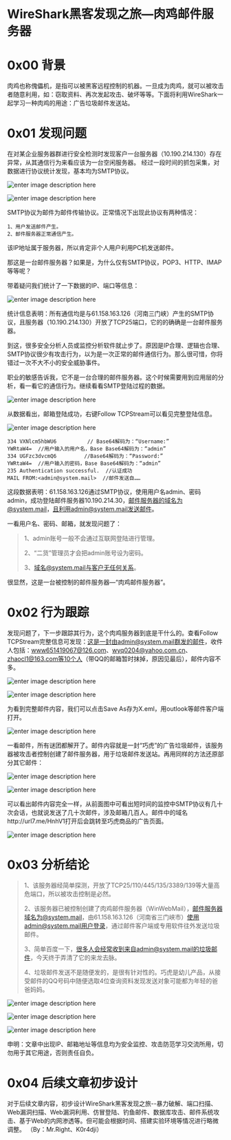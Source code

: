 # WireShark黑客发现之旅—肉鸡邮件服务器

0x00 背景
=====

肉鸡也称傀儡机，是指可以被黑客远程控制的机器。一旦成为肉鸡，就可以被攻击者随意利用，如：窃取资料、再次发起攻击、破坏等等。下面将利用WireShark一起学习一种肉鸡的用途：广告垃圾邮件发送站。

0x01 发现问题
=====

在对某企业服务器群进行安全检测时发现客户一台服务器（10.190.214.130）存在异常，从其通信行为来看应该为一台空闲服务器。 经过一段时间的抓包采集，对数据进行协议统计发现，基本均为SMTP协议。

![enter image description here](http://drops.javaweb.org/uploads/images/6b646e05638647ac47831a0a255965735acac04c.jpg)

![enter image description here](http://drops.javaweb.org/uploads/images/69ce8f0293b58bc73c38759ed23e6b3ff4b4db2b.jpg)

SMTP协议为邮件为邮件传输协议。正常情况下出现此协议有两种情况：

```
1、用户发送邮件产生。
2、邮件服务器正常通信产生。

```

该IP地址属于服务器，所以肯定非个人用户利用PC机发送邮件。

那这是一台邮件服务器？如果是，为什么仅有SMTP协议，POP3、HTTP、IMAP等等呢？

带着疑问我们统计了一下数据的IP、端口等信息：

![enter image description here](http://drops.javaweb.org/uploads/images/bb5ab67b510398d850b8f944903e2aca4f2684f7.jpg)

统计信息表明：所有通信均是与61.158.163.126（河南三门峡）产生的SMTP协议，且服务器（10.190.214.130）开放了TCP25端口，它的的确确是一台邮件服务器。

到这，很多安全分析人员或监控分析软件就止步了。原因是IP合理、逻辑也合理、SMTP协议很少有攻击行为，以为是一次正常的邮件通信行为。那么很可惜，你将错过一次不大不小的安全威胁事件。

职业的敏感告诉我，它不是一台合理的邮件服务器。这个时候需要用到应用层的分析，看一看它的通信行为。继续看看SMTP登陆过程的数据。

![enter image description here](http://drops.javaweb.org/uploads/images/a6938a671fe8c2c93ae41e86ee30c33989371dda.jpg)

从数据看出，邮箱登陆成功，右键Follow TCPStream可以看见完整登陆信息。

![enter image description here](http://drops.javaweb.org/uploads/images/cfb0d9862f8255188a4703501ebacfead6c57ed0.jpg)

```
334 VXNlcm5hbWU6          // Base64解码为：“Username:”
YWRtaW4=  //用户输入的用户名，Base Base64解码为：“admin”
334 UGFzc3dvcmQ6         //Base64解码为：“Password:”
YWRtaW4=  //用户输入的密码，Base Base64解码为：“admin”
235 Authentication successful.  //认证成功
MAIL FROM:<admin@system.mail>  //邮件发送自……

```

这段数据表明：61.158.163.126通过SMTP协议，使用用户名admin、密码admin，成功登陆邮件服务器10.190.214.30，邮件服务器的域名为@system.mail，且利用admin@system.mail发送邮件。

一看用户名、密码、邮箱，就发现问题了：

> 1、admin账号一般不会通过互联网登陆进行管理。
> 
> 2、“二货”管理员才会把admin账号设为密码。
> 
> 3、域名@system.mail与客户无任何关系。

很显然，这是一台被控制的邮件服务器—“肉鸡邮件服务器”。

0x02 行为跟踪
=====

发现问题了，下一步跟踪其行为，这个肉鸡服务器到底是干什么的。查看Follow TCPStream完整信息可发现：这是一封由admin@system.mail群发的邮件，收件人包括：www651419067@126.com、wyq0204@yahoo.com.cn、zhaocl1@163.com等10个人（带QQ的邮箱暂时抹掉，原因见最后），邮件内容不多。

![enter image description here](http://drops.javaweb.org/uploads/images/b4cb64c0346d92ef59ca8a2a2a1e7057a411045e.jpg)

![enter image description here](http://drops.javaweb.org/uploads/images/d1182a3f6e77aa3f9b12e78723e0d3f4c8abdb27.jpg)

为看到完整邮件内容，我们可以点击Save As存为X.eml，用outlook等邮件客户端打开。

![enter image description here](http://drops.javaweb.org/uploads/images/d484829fa9f06826050549e552d6d0bafb9e5409.jpg)

一看邮件，所有谜团都解开了。邮件内容就是一封“巧虎”的广告垃圾邮件，该服务器被攻击者控制创建了邮件服务器，用于垃圾邮件发送站。再用同样的方法还原部分其它邮件：

![enter image description here](http://drops.javaweb.org/uploads/images/38df7a54494fbd65b619d82e1e14acbceabe6c70.jpg)

![enter image description here](http://drops.javaweb.org/uploads/images/24193bc03edb6a3e29fe4955e45b918135155a76.jpg)

可以看出邮件内容完全一样，从前面图中可看出短时间的监控中SMTP协议有几十次会话，也就说发送了几十次邮件，涉及邮箱几百人。邮件中的域名http://url7.me/HnhV1打开后会跳转至巧虎商品的广告页面。

![enter image description here](http://drops.javaweb.org/uploads/images/61fa8fcbefebb21166a4b83d15c987d433b527fe.jpg)

0x03 分析结论
=====

> 1、该服务器经简单探测，开放了TCP25/110/445/135/3389/139等大量高危端口，所以被攻击控制是必然。
> 
> 2、该服务器已被控制创建了肉鸡邮件服务器（WinWebMail），邮件服务器域名为@system.mail，由61.158.163.126（河南省三门峡市）使用admin@system.mail用户登录，通过邮件客户端或专用软件往外发送垃圾邮件。
> 
> 3、简单百度一下，很多人会经常收到来自admin@system.mail的垃圾邮件，今天终于弄清了它的来龙去脉。
> 
> 4、垃圾邮件发送不是随便发的，是很有针对性的。巧虎是幼儿产品，从接受邮件的QQ号码中随便选取4位查询资料发现发送对象可能都为年轻的爸爸妈妈。

![enter image description here](http://drops.javaweb.org/uploads/images/6a90e525e55491feb13f2d8c3485ac35a5d8db90.jpg)

![enter image description here](http://drops.javaweb.org/uploads/images/0703fa0f4c3c542044323e51488207685a0ebb0f.jpg)

![enter image description here](http://drops.javaweb.org/uploads/images/dacf169d1ba947e1227981e55ce2e33ecb31c0f8.jpg)

申明：文章中出现IP、邮箱地址等信息均为安全监控、攻击防范学习交流所用，切勿用于其它用途，否则责任自负。

0x04 后续文章初步设计
=====

对于后续文章内容，初步设计WireShark黑客发现之旅--暴力破解、端口扫描、Web漏洞扫描、Web漏洞利用、仿冒登陆、钓鱼邮件、数据库攻击、邮件系统攻击、基于Web的内网渗透等。但可能会根据时间、搭建实验环境等情况进行略微调整。 （By：Mr.Right、K0r4dji）